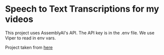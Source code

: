 # Speech to Text Transcriptions for my videos

This project uses AssemblyAI's API. The API key is in the .env file.
We use Viper to read in env vars.

Project taken from [here](https://www.assemblyai.com/blog/golang-speech-recognition/)
